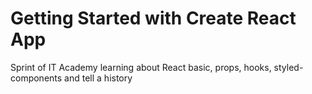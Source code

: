# Getting Started with Create React App

Sprint  of IT Academy learning about React basic, props, hooks, styled-components and tell a history
